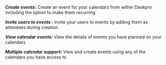 ***Create events:*** Create an event for your calendars from within Deskpro including the option to make them recurring

***Invite users to events :*** Invite your users to events by adding them as attendees during creation

***View calendar events:*** View the details of events you have planned on your calendars

***Multiple calendar support:*** View and create events using any of the calendars you have access to
